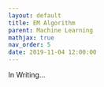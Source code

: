 ```yaml
---
layout: default
title: EM Algorithm
parent: Machine Learning
mathjax: true
nav_order: 5
date: 2019-11-04 12:00:00
---
```


In Writing...